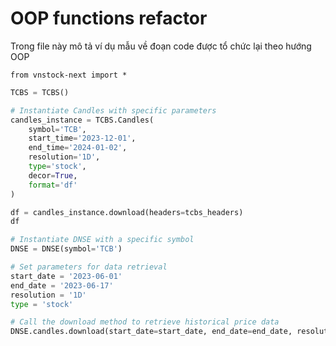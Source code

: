 # OOP functions refactor

Trong file này mô tả ví dụ mẫu về đoạn code được tổ chức lại theo hướng OOP

```
from vnstock-next import *
```

```python
TCBS = TCBS()

# Instantiate Candles with specific parameters
candles_instance = TCBS.Candles(
    symbol='TCB',
    start_time='2023-12-01',
    end_time='2024-01-02',
    resolution='1D',
    type='stock',
    decor=True,
    format='df'
)

df = candles_instance.download(headers=tcbs_headers)
df
```

```python
# Instantiate DNSE with a specific symbol
DNSE = DNSE(symbol='TCB')

# Set parameters for data retrieval
start_date = '2023-06-01'
end_date = '2023-06-17'
resolution = '1D'
type = 'stock'

# Call the download method to retrieve historical price data
DNSE.candles.download(start_date=start_date, end_date=end_date, resolution=resolution, type=type)
```
